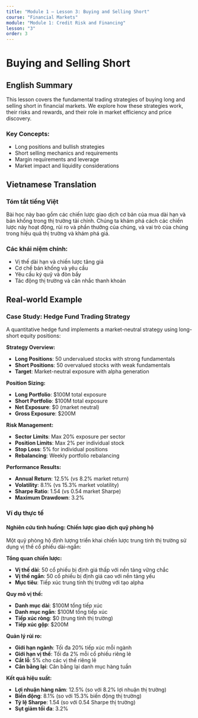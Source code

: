 ```yaml
---
title: "Module 1 – Lesson 3: Buying and Selling Short"
course: "Financial Markets"
module: "Module 1: Credit Risk and Financing"
lesson: "3"
order: 3
---
```


# Buying and Selling Short

## English Summary

This lesson covers the fundamental trading strategies of buying long and selling short in financial markets. We explore how these strategies work, their risks and rewards, and their role in market efficiency and price discovery.

### Key Concepts:

- Long positions and bullish strategies
- Short selling mechanics and requirements
- Margin requirements and leverage
- Market impact and liquidity considerations

## Vietnamese Translation

### Tóm tắt tiếng Việt

Bài học này bao gồm các chiến lược giao dịch cơ bản của mua dài hạn và bán khống trong thị trường tài chính. Chúng ta khám phá cách các chiến lược này hoạt động, rủi ro và phần thưởng của chúng, và vai trò của chúng trong hiệu quả thị trường và khám phá giá.

### Các khái niệm chính:

- Vị thế dài hạn và chiến lược tăng giá
- Cơ chế bán khống và yêu cầu
- Yêu cầu ký quỹ và đòn bẩy
- Tác động thị trường và cân nhắc thanh khoản

## Real-world Example

### Case Study: Hedge Fund Trading Strategy

A quantitative hedge fund implements a market-neutral strategy using long-short equity positions:

**Strategy Overview:**

- **Long Positions**: 50 undervalued stocks with strong fundamentals
- **Short Positions**: 50 overvalued stocks with weak fundamentals
- **Target**: Market-neutral exposure with alpha generation

**Position Sizing:**

- **Long Portfolio**: $100M total exposure
- **Short Portfolio**: $100M total exposure
- **Net Exposure**: $0 (market neutral)
- **Gross Exposure**: $200M

**Risk Management:**

- **Sector Limits**: Max 20% exposure per sector
- **Position Limits**: Max 2% per individual stock
- **Stop Loss**: 5% for individual positions
- **Rebalancing**: Weekly portfolio rebalancing

**Performance Results:**

- **Annual Return**: 12.5% (vs 8.2% market return)
- **Volatility**: 8.1% (vs 15.3% market volatility)
- **Sharpe Ratio**: 1.54 (vs 0.54 market Sharpe)
- **Maximum Drawdown**: 3.2%

### Ví dụ thực tế

#### Nghiên cứu tình huống: Chiến lược giao dịch quỹ phòng hộ

Một quỹ phòng hộ định lượng triển khai chiến lược trung tính thị trường sử dụng vị thế cổ phiếu dài-ngắn:

**Tổng quan chiến lược:**

- **Vị thế dài**: 50 cổ phiếu bị định giá thấp với nền tảng vững chắc
- **Vị thế ngắn**: 50 cổ phiếu bị định giá cao với nền tảng yếu
- **Mục tiêu**: Tiếp xúc trung tính thị trường với tạo alpha

**Quy mô vị thế:**

- **Danh mục dài**: $100M tổng tiếp xúc
- **Danh mục ngắn**: $100M tổng tiếp xúc
- **Tiếp xúc ròng**: $0 (trung tính thị trường)
- **Tiếp xúc gộp**: $200M

**Quản lý rủi ro:**

- **Giới hạn ngành**: Tối đa 20% tiếp xúc mỗi ngành
- **Giới hạn vị thế**: Tối đa 2% mỗi cổ phiếu riêng lẻ
- **Cắt lỗ**: 5% cho các vị thế riêng lẻ
- **Cân bằng lại**: Cân bằng lại danh mục hàng tuần

**Kết quả hiệu suất:**

- **Lợi nhuận hàng năm**: 12.5% (so với 8.2% lợi nhuận thị trường)
- **Biến động**: 8.1% (so với 15.3% biến động thị trường)
- **Tỷ lệ Sharpe**: 1.54 (so với 0.54 Sharpe thị trường)
- **Sụt giảm tối đa**: 3.2%
